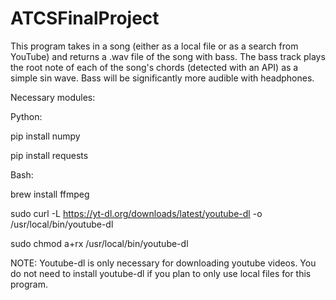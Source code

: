 # ATCSFinalProject

This program takes in a song (either as a local file or as a search from YouTube) and returns a .wav file of the song with bass. The bass track plays the root note of each of the song's chords (detected with an API) as a simple sin wave. Bass will be significantly more audible with headphones.

Necessary modules:

Python:

pip install numpy

pip install requests

Bash:

brew install ffmpeg

sudo curl -L https://yt-dl.org/downloads/latest/youtube-dl -o /usr/local/bin/youtube-dl

sudo chmod a+rx /usr/local/bin/youtube-dl

NOTE: Youtube-dl is only necessary for downloading youtube videos. You do not need to install youtube-dl if you plan to only use local files for this program.
